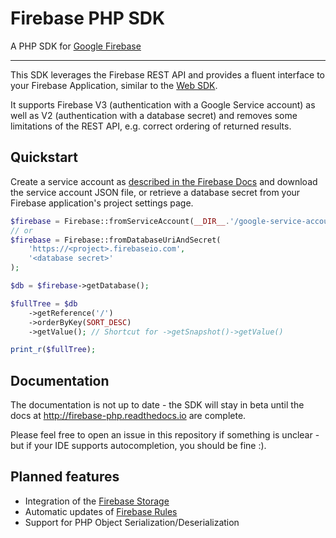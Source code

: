 # Firebase PHP SDK

A PHP SDK for [Google Firebase](https://firebase.google.com)

---

This SDK leverages the Firebase REST API and provides a fluent interface to your Firebase
Application, similar to the [Web SDK](https://firebase.google.com/docs/database/web/start).

It supports Firebase V3 (authentication with a Google Service account) as
well as V2 (authentication with a database secret) and removes some limitations of the 
REST API, e.g. correct ordering of returned results.

## Quickstart

Create a service account as 
[described in the Firebase Docs](https://firebase.google.com/docs/server/setup#add_firebase_to_your_app)
and download the service account JSON file, 
or retrieve a database secret from your Firebase application's project settings page.

```php
$firebase = Firebase::fromServiceAccount(__DIR__.'/google-service-account.json');
// or
$firebase = Firebase::fromDatabaseUriAndSecret(
    'https://<project>.firebaseio.com',
    '<database secret>'
);

$db = $firebase->getDatabase();

$fullTree = $db
    ->getReference('/')
    ->orderByKey(SORT_DESC)
    ->getValue(); // Shortcut for ->getSnapshot()->getValue()

print_r($fullTree);
```


## Documentation

The documentation is not up to date - the SDK will stay in beta until the docs at
http://firebase-php.readthedocs.io are complete. 

Please feel free to open an issue in this repository if something is unclear - but
if your IDE supports autocompletion, you should be fine :).

## Planned features

- Integration of the [Firebase Storage](https://firebase.google.com/docs/storage/)
- Automatic updates of [Firebase Rules](https://firebase.google.com/docs/database/security/) 
- Support for PHP Object Serialization/Deserialization

